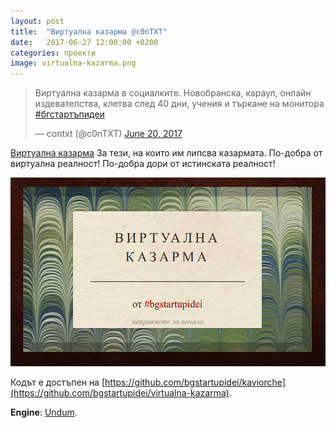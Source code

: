 ```yaml
---
layout: post
title:  "Виртуална казарма @c0nTXT"
date:   2017-06-27 12:00:00 +0200
categories: проекти
image: virtualna-kazarma.png
---
```


<blockquote class="twitter-tweet" data-lang="en"><p lang="bg" dir="ltr">Виртуална казарма в социалките. Новобранска, караул, онлайн издевателства, клетва след 40 дни, учения и търкане на монитора  <a href="https://twitter.com/hashtag/%D0%B1%D0%B3%D1%81%D1%82%D0%B0%D1%80%D1%82%D1%8A%D0%BF%D0%B8%D0%B4%D0%B5%D0%B8?src=hash">#бгстартъпидеи</a></p>&mdash; contxt (@c0nTXT) <a href="https://twitter.com/c0nTXT/status/877113248167985152">June 20, 2017</a></blockquote>
<script async src="//platform.twitter.com/widgets.js" charset="utf-8"></script>

[Виртуална казарма](http://virtualna-kazarma.bgstartupidei.com/) За тези, на които им липсва казармата. По-добра от виртуална реалност! По-добра дори от истинската реалност!

![Виртуална казарма](/images/virtualna-kazarma.png)

Кодът е достъпен на [https://github.com/bgstartupidei/kaviorche](https://github.com/bgstartupidei/virtualna-kazarma).

**Engine**: [Undum](https://github.com/idmillington/undum).



